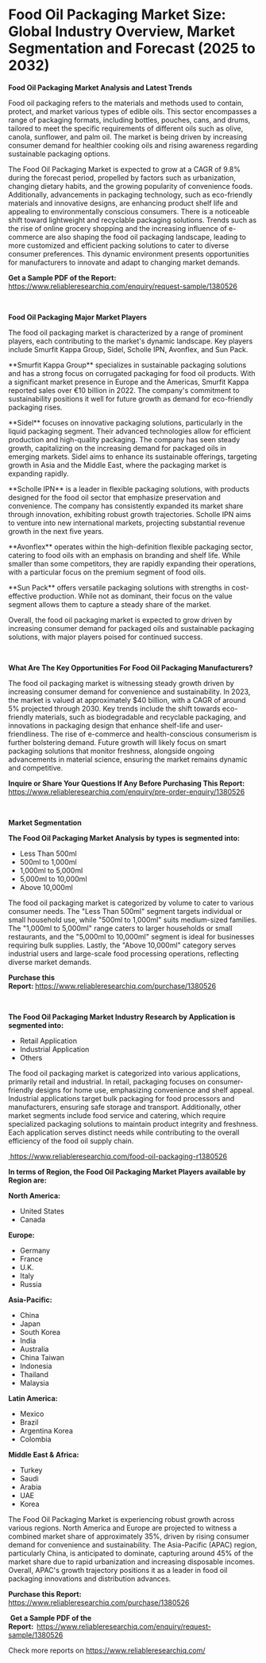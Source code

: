 <p><h1>Food Oil Packaging Market Size: Global Industry Overview, Market Segmentation and Forecast (2025 to 2032)</h1></p><p><strong>Food Oil Packaging Market Analysis and Latest Trends</strong></p>
<p><p>Food oil packaging refers to the materials and methods used to contain, protect, and market various types of edible oils. This sector encompasses a range of packaging formats, including bottles, pouches, cans, and drums, tailored to meet the specific requirements of different oils such as olive, canola, sunflower, and palm oil. The market is being driven by increasing consumer demand for healthier cooking oils and rising awareness regarding sustainable packaging options.</p><p>The Food Oil Packaging Market is expected to grow at a CAGR of 9.8% during the forecast period, propelled by factors such as urbanization, changing dietary habits, and the growing popularity of convenience foods. Additionally, advancements in packaging technology, such as eco-friendly materials and innovative designs, are enhancing product shelf life and appealing to environmentally conscious consumers. There is a noticeable shift toward lightweight and recyclable packaging solutions. Trends such as the rise of online grocery shopping and the increasing influence of e-commerce are also shaping the food oil packaging landscape, leading to more customized and efficient packing solutions to cater to diverse consumer preferences. This dynamic environment presents opportunities for manufacturers to innovate and adapt to changing market demands.</p></p>
<p><strong>Get a Sample PDF of the Report:&nbsp;</strong> <a href="https://www.reliableresearchiq.com/enquiry/request-sample/1380526?utm_campaign=2655&utm_medium=2&utm_source=Github&utm_content=ia&utm_term=08032025&utm_id=food-oil-packaging">https://www.reliableresearchiq.com/enquiry/request-sample/1380526</a></p>
<p>&nbsp;</p>
<p><strong>Food Oil Packaging Major Market Players</strong></p>
<p><p>The food oil packaging market is characterized by a range of prominent players, each contributing to the market's dynamic landscape. Key players include Smurfit Kappa Group, Sidel, Scholle IPN, Avonflex, and Sun Pack.</p><p>**Smurfit Kappa Group** specializes in sustainable packaging solutions and has a strong focus on corrugated packaging for food oil products. With a significant market presence in Europe and the Americas, Smurfit Kappa reported sales over €10 billion in 2022. The company's commitment to sustainability positions it well for future growth as demand for eco-friendly packaging rises.</p><p>**Sidel** focuses on innovative packaging solutions, particularly in the liquid packaging segment. Their advanced technologies allow for efficient production and high-quality packaging. The company has seen steady growth, capitalizing on the increasing demand for packaged oils in emerging markets. Sidel aims to enhance its sustainable offerings, targeting growth in Asia and the Middle East, where the packaging market is expanding rapidly.</p><p>**Scholle IPN** is a leader in flexible packaging solutions, with products designed for the food oil sector that emphasize preservation and convenience. The company has consistently expanded its market share through innovation, exhibiting robust growth trajectories. Scholle IPN aims to venture into new international markets, projecting substantial revenue growth in the next five years.</p><p>**Avonflex** operates within the high-definition flexible packaging sector, catering to food oils with an emphasis on branding and shelf life. While smaller than some competitors, they are rapidly expanding their operations, with a particular focus on the premium segment of food oils.</p><p>**Sun Pack** offers versatile packaging solutions with strengths in cost-effective production. While not as dominant, their focus on the value segment allows them to capture a steady share of the market.</p><p>Overall, the food oil packaging market is expected to grow driven by increasing consumer demand for packaged oils and sustainable packaging solutions, with major players poised for continued success.</p></p>
<p>&nbsp;</p>
<p><strong>What Are The Key Opportunities For Food Oil Packaging Manufacturers?</strong></p>
<p><p>The food oil packaging market is witnessing steady growth driven by increasing consumer demand for convenience and sustainability. In 2023, the market is valued at approximately $40 billion, with a CAGR of around 5% projected through 2030. Key trends include the shift towards eco-friendly materials, such as biodegradable and recyclable packaging, and innovations in packaging design that enhance shelf-life and user-friendliness. The rise of e-commerce and health-conscious consumerism is further bolstering demand. Future growth will likely focus on smart packaging solutions that monitor freshness, alongside ongoing advancements in material science, ensuring the market remains dynamic and competitive.</p></p>
<p><strong>Inquire or Share Your Questions If Any Before Purchasing This Report:</strong> <a href="https://www.reliableresearchiq.com/enquiry/pre-order-enquiry/1380526?utm_campaign=2655&utm_medium=2&utm_source=Github&utm_content=ia&utm_term=08032025&utm_id=food-oil-packaging">https://www.reliableresearchiq.com/enquiry/pre-order-enquiry/1380526</a></p>
<p>&nbsp;</p>
<p><strong>Market Segmentation</strong></p>
<p><strong>The Food Oil Packaging Market Analysis by types is segmented into:</strong></p>
<p><ul><li>Less Than 500ml</li><li>500ml to 1,000ml</li><li>1,000ml to 5,000ml</li><li>5,000ml to 10,000ml</li><li>Above 10,000ml</li></ul></p>
<p><p>The food oil packaging market is categorized by volume to cater to various consumer needs. The "Less Than 500ml" segment targets individual or small household use, while "500ml to 1,000ml" suits medium-sized families. The "1,000ml to 5,000ml" range caters to larger households or small restaurants, and the "5,000ml to 10,000ml" segment is ideal for businesses requiring bulk supplies. Lastly, the "Above 10,000ml" category serves industrial users and large-scale food processing operations, reflecting diverse market demands.</p></p>
<p><strong>Purchase this Report:&nbsp;</strong><a href="https://www.reliableresearchiq.com/purchase/1380526?utm_campaign=2655&utm_medium=2&utm_source=Github&utm_content=ia&utm_term=08032025&utm_id=food-oil-packaging">https://www.reliableresearchiq.com/purchase/1380526</a></p>
<p>&nbsp;</p>
<p><strong>The Food Oil Packaging Market Industry Research by Application is segmented into:</strong></p>
<p><ul><li>Retail Application</li><li>Industrial Application</li><li>Others</li></ul></p>
<p><p>The food oil packaging market is categorized into various applications, primarily retail and industrial. In retail, packaging focuses on consumer-friendly designs for home use, emphasizing convenience and shelf appeal. Industrial applications target bulk packaging for food processors and manufacturers, ensuring safe storage and transport. Additionally, other market segments include food service and catering, which require specialized packaging solutions to maintain product integrity and freshness. Each application serves distinct needs while contributing to the overall efficiency of the food oil supply chain.</p></p>
<p><a href="https://www.reliableresearchiq.com/food-oil-packaging-r1380526?utm_campaign=2655&utm_medium=2&utm_source=Github&utm_content=ia&utm_term=08032025&utm_id=food-oil-packaging">&nbsp;https://www.reliableresearchiq.com/food-oil-packaging-r1380526</a></p>
<p><strong>In terms of Region, the Food Oil Packaging Market Players available by Region are:</strong></p>
<p>
    <p> <strong> North America: </strong>
        <ul>
            <li>United States</li>
            <li>Canada</li>
        </ul>
        </p> 
    <p> <strong> Europe: </strong>
        <ul>
            <li>Germany</li>
            <li>France</li>
            <li>U.K.</li>
            <li>Italy</li>
            <li>Russia</li>
        </ul>
        </p> 
    <p> <strong> Asia-Pacific: </strong>
        <ul>
            <li>China</li>
            <li>Japan</li>
            <li>South Korea</li>
            <li>India</li>
            <li>Australia</li>
            <li>China Taiwan</li>
            <li>Indonesia</li>
            <li>Thailand</li>
            <li>Malaysia</li>
        </ul>
        </p> 
    <p> <strong> Latin America: </strong>
        <ul>
            <li>Mexico</li>
            <li>Brazil</li>
            <li>Argentina Korea</li>
            <li>Colombia</li>
        </ul>
        </p> 
    <p> <strong> Middle East & Africa: </strong>
        <ul>
            <li>Turkey</li>
            <li>Saudi</li>
            <li>Arabia</li>
            <li>UAE</li>
            <li>Korea</li>
        </ul>
    </p>
    </p>
<p><p>The Food Oil Packaging Market is experiencing robust growth across various regions. North America and Europe are projected to witness a combined market share of approximately 35%, driven by rising consumer demand for convenience and sustainability. The Asia-Pacific (APAC) region, particularly China, is anticipated to dominate, capturing around 45% of the market share due to rapid urbanization and increasing disposable incomes. Overall, APAC's growth trajectory positions it as a leader in food oil packaging innovations and distribution advances.</p></p>
<p><strong>Purchase this Report: </strong><a href="https://www.reliableresearchiq.com/purchase/1380526?utm_campaign=2655&utm_medium=2&utm_source=Github&utm_content=ia&utm_term=08032025&utm_id=food-oil-packaging">https://www.reliableresearchiq.com/purchase/1380526</a></p>
<p>&nbsp;<strong>Get a Sample PDF of the Report:&nbsp;&nbsp;</strong><a href="https://www.reliableresearchiq.com/enquiry/request-sample/1380526?utm_campaign=2655&utm_medium=2&utm_source=Github&utm_content=ia&utm_term=08032025&utm_id=food-oil-packaging">https://www.reliableresearchiq.com/enquiry/request-sample/1380526</a></p>
<p><strong></strong></p>
<p>Check more reports on <a href="https://www.reliableresearchiq.com/?utm_campaign=2655&utm_medium=2&utm_source=Github&utm_content=ia&utm_term=08032025&utm_id=food-oil-packaging">https://www.reliableresearchiq.com/</a></p>